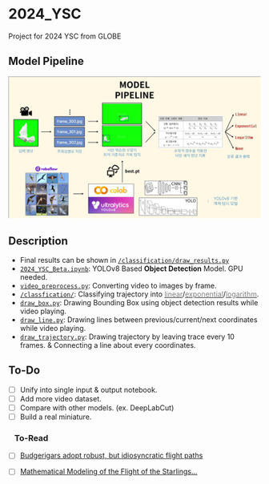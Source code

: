 # 2024_YSC
Project for 2024 YSC from GLOBE

## Model Pipeline
![pipeline.jpg](assets/model_pipeline.jpg)

## Description
- Final results can be shown in [`/classification/draw_results.py`](classification/draw_results.py)
- [`2024_YSC_Beta.ipynb`](Bird_Detection.ipynb): YOLOv8 Based **Object Detection** Model. GPU needed.
- [`video_preprocess.py`](video_preprocess.py): Converting video to images by frame.
- [`/classfication/`](classification): Classifying trajectory into [<span style="color:gray">linear</span>](classification/linear.py)/[<span style="color:gray">exponential</span>](classification/exp.py)/[<span style="color:gray">logarithm</span>](classification/log.py).
- [`draw_box.py`](draw_box.py): Drawing Bounding Box using object detection results while video playing.
- [`draw_line.py`](draw_line.py): Drawing lines between previous/current/next coordinates while video playing.
- [`draw_trajectory.py`](draw_trajectory.py): Drawing trajectory by leaving trace every 10 frames. & Connecting a line about every coordinates.

## To-Do
- [ ] Unify into single input & output notebook.
- [ ] Add more video dataset.
- [ ] Compare with other models. (ex. DeepLabCut)
- [ ] Build a real miniature.

### &ensp; To-Read
- [ ] [Budgerigars adopt robust, but idiosyncratic flight paths](https://www.hrpub.org/download/20190530/UJCMJ3-12412755.pdf)
- [ ] [Mathematical Modeling of the Flight of the Starlings...](https://www.nature.com/articles/s41598-020-59013-3)

